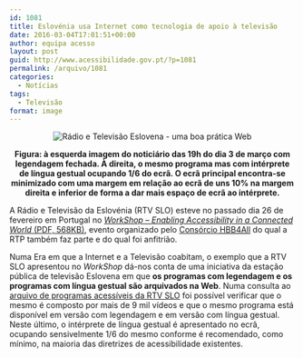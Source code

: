 ```yaml
---
id: 1081
title: Eslovénia usa Internet como tecnologia de apoio à televisão
date: 2016-03-04T17:01:51+00:00
author: equipa acesso
layout: post
guid: http://www.acessibilidade.gov.pt/?p=1081
permalink: /arquivo/1081
categories:
  - Notícias
tags:
  - Televisão
format: image
---
```

<div style="text-align:center">
  <img src="http://www.acessibilidade.gov.pt/wordpress/wp-content/uploads/2016/03/rtv4.png" alt="Rádio e Televisão Eslovena - uma boa prática Web" /></p> 
  
  <p>
    <strong>Figura: à esquerda imagem do noticiário das 19h do dia 3 de março com legendagem fechada. À direita, o mesmo programa mas com intérprete de língua gestual ocupando 1/6 do ecrã. O ecrã principal encontra-se minimizado com uma margem em relação ao ecrã de uns 10% na margem direita e inferior de forma a dar mais espaço de ecrã ao intérprete.</strong>
  </p>
</div>

A Rádio e Televisão da Eslovénia (RTV SLO) esteve no passado dia 26 de fevereiro em Portugal no [<em lang="en">WorkShop &#8211; Enabling Accessibility in a Connected World</em> (PDF, 568KB)](http://www.hbb4all.eu/wp-content/uploads/2016/02/HBB4ALL-workshop-Agenda-2016.pdf "Agenda do Evento"), evento organizado pelo [Consórcio <abbr title="Hybrid Broadcast Broadband for All" lang="en">HBB4All</abbr>](http://www.hbb4all.eu) do qual a RTP também faz parte e do qual foi anfitrião.

Numa Era em que a Internet e a Televisão coabitam, o exemplo que a RTV SLO apresentou no <em lang="en">WorkShop</em> dá-nos conta de uma iniciativa da estação pública de televisão Eslovena em que **os programas com legendagem e os programas com língua gestual são arquivados na Web**. Numa consulta ao [arquivo de programas acessíveis da RTV SLO](http://4d.rtvslo.si/arhiv/&subs=1) foi possível verificar que o mesmo é composto por mais de 9 mil vídeos e que o mesmo programa está disponível em versão com legendagem e em versão com língua gestual. Neste último, o intérprete de língua gestual é apresentado no ecrã, ocupando sensivelmente 1/6 do mesmo conforme é recomendado, como mínimo, na maioria das diretrizes de acessibilidade existentes.
